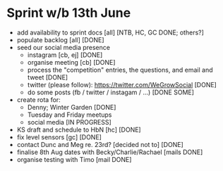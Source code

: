 Sprint w/b 13th June
===

- add availability to sprint docs [all] [NTB, HC, GC DONE; others?]
- populate backlog [all] [DONE]
- seed our social media presence
  - instagram [cb, ej] [DONE]
  - organise meeting [cb] [DONE]
  - process the "competition" entries, the questions, and email and tweet
    [DONE]
  - twitter (please follow): https://twitter.com/WeGrowSocial [DONE]
  - do some posts (fb / twitter / instagam / ...) [DONE SOME]
- create rota for:
  - Denny; Winter Garden [DONE]
  - Tuesday and Friday meetups
  - social media [IN PROGRESS]
- KS draft and schedule to HbN [hc] [DONE]
- fix level sensors [gc] [DONE]
- contact Dunc and Meg re. 23rd? [decided not to] [DONE]
- finalise 8th Aug dates with Becky/Charlie/Rachael [mails DONE]
- organise testing with Timo [mail DONE]
